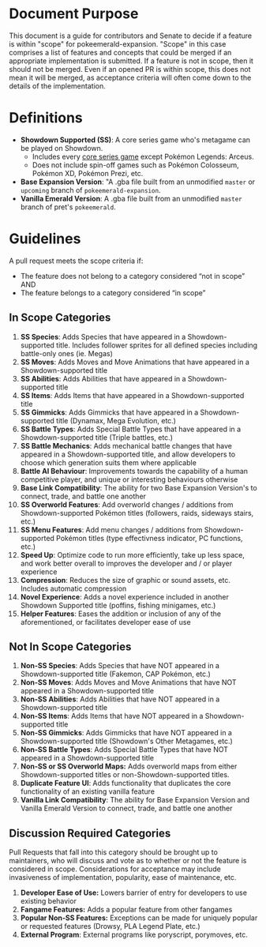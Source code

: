 # Document Purpose

This document is a guide for contributors and Senate to decide if a feature is within "scope" for pokeemerald-expansion. "Scope" in this case comprises a list of features and concepts that could be merged if an appropriate implementation is submitted. If a feature is not in scope, then it should not be merged. Even if an opened PR is within scope, this does not mean it will be merged, as acceptance criteria will often come down to the details of the implementation.

# Definitions

* **Showdown Supported (SS)**: A core series game who's metagame can be played on Showdown.
  * Includes every [core series game](https://bulbapedia.bulbagarden.net/wiki/Core_series#List_of_core_series_games) except Pokémon Legends: Arceus.  
  * Does not include spin-off games such as Pokémon Colosseum, Pokémon XD, Pokémon Prezi, etc.
* **Base Expansion Version**: "A .gba file built from an unmodified `master` or `upcoming` branch of `pokeemerald-expansion`.  
* **Vanilla Emerald Version**: A .gba file built from an unmodified `master` branch of pret's `pokeemerald`.

# Guidelines

A pull request meets the scope criteria if:
* The feature does not belong to a category considered “not in scope” AND
* The feature belongs to a category considered “in scope”

## In Scope Categories

1. **SS Species**: Adds Species that have appeared in a Showdown-supported title. Includes follower sprites for all defined species including battle-only ones (ie. Megas)
2. **SS Moves**: Adds Moves and Move Animations that have appeared in a Showdown-supported title  
3. **SS Abilities**: Adds Abilities that have appeared in a Showdown-supported title  
4. **SS Items**: Adds Items that have appeared in a Showdown-supported title  
5. **SS Gimmicks**: Adds Gimmicks that have appeared in a Showdown-supported title (Dynamax, Mega Evolution, etc.) 
6. **SS Battle Types**: Adds Special Battle Types that have appeared in a Showdown-supported title (Triple battles, etc.)
7. **SS Battle Mechanics**: Adds mechanical battle changes that have appeared in a Showdown-supported title, and allow developers to choose which generation suits them where applicable
8. **Battle AI Behaviour**: Improvements towards the capability of a human competitive player, and unique or interesting behaviours otherwise
9. **Base Link Compatibility**: The ability for two Base Expansion Version's to connect, trade, and battle one another  
10. **SS Overworld Features**: Add overworld changes / additions from Showdown-supported Pokémon titles (followers, raids, sideways stairs, etc.)
11. **SS Menu Features**: Add menu changes / additions from Showdown-supported Pokémon titles (type effectivness indicator, PC functions, etc.)
12. **Speed Up**: Optimize code to run more efficiently, take up less space, and work better overall to improves the developer and / or player experience
13. **Compression**: Reduces the size of graphic or sound assets, etc. Includes automatic compression
14. **Novel Experience**: Adds a novel experience included in another Showdown Supported title (poffins, fishing minigames, etc.)
15. **Helper Features**: Eases the addition or inclusion of any of the aforementioned, or facilitates developer ease of use

## Not In Scope Categories

1. **Non-SS Species**: Adds Species that have NOT appeared in a Showdown-supported title (Fakemon, CAP Pokémon, etc.)
2. **Non-SS Moves**: Adds Moves and Move Animations that have NOT appeared in a Showdown-supported title
3. **Non-SS Abilities**: Adds Abilities that have NOT appeared in a Showdown-supported title
4. **Non-SS Items**: Adds Items that have NOT appeared in a Showdown-supported title
5. **Non-SS Gimmicks**: Adds Gimmicks that have NOT appeared in a Showdown-supported title (Showdown's Other Metagames, etc.)
6. **Non-SS Battle Types**: Adds Special Battle Types that have NOT appeared in a Showdown-supported title  
7. **Non-SS or SS Overworld Maps:** Adds overworld maps from either Showdown-supported titles or non-Showdown-supported titles.
7. **Duplicate Feature UI**: Adds functionality that duplicates the core functionality of an existing vanilla feature
8. **Vanilla Link Compatibility**: The ability for Base Expansion Version and Vanilla Emerald Version to connect, trade, and battle one another

## Discussion Required Categories

Pull Requests that fall into this category should be brought up to maintainers, who will discuss and vote as to whether or not the feature is considered in scope. Considerations for acceptance may include invasiveness of implementation, popularity, ease of maintenance, etc.

1. **Developer Ease of Use:** Lowers barrier of entry for developers to use existing behavior  
2. **Fangame Features:** Adds a popular feature from other fangames  
3. **Popular Non-SS Features:** Exceptions can be made for uniquely popular or requested features (Drowsy, PLA Legend Plate, etc.)
4. **External Program**: External programs like poryscript, porymoves, etc.

